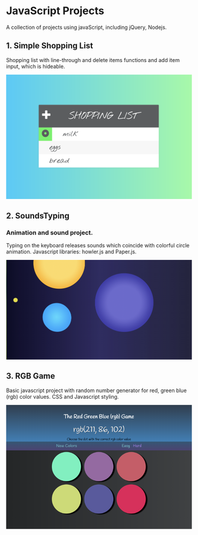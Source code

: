 # JavaScript Projects

A collection of projects using javaScript, including jQuery, Nodejs.




## 1.  Simple Shopping List
Shopping list with line-through and delete items functions and add item input, which is hideable.

![Shopping List](images/ShoppingListScreenshot.png)

## 2.  SoundsTyping
### Animation and sound project.  
Typing on the keyboard releases sounds which coincide with colorful circle animation.  Javascript libraries: howler.js and Paper.js.

![SoundsTyping](images/SoundsTypingScreenshot.jpg)
 
## 3.  RGB Game
Basic javascript project with random number generator for red, green blue (rgb) color values.
CSS and Javascript styling.

![RGB Game](images/rgbGameScreenshotResized.png)
